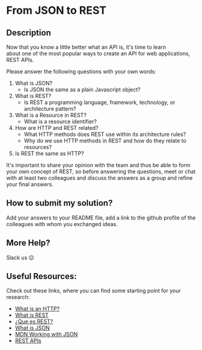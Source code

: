 # From JSON to REST

## Description

Now that you know a little better what an API is, it's time to learn  
about one of the most popular ways to create an API for web applications, REST APIs.

Please answer the following questions with your own words:

1. What is JSON?
   - Is JSON the same as a plain Javascript object?
2. What is REST?
   - Is REST a programming language, framework, technology, or architecture pattern?
3. What is a Resource in REST?
   - What is a resource identifier?
4. How are HTTP and REST related?
   - What HTTP methods does REST use within its architecture rules?
   - Why do we use HTTP methods in REST and how do they relate to resources?
5. Is REST the same as HTTP?

It's important to share your opinion with the team and thus be able to
form your own concept of REST, so before answering the
questions, meet or chat with at least two colleagues and discuss the answers
as a group and refine your final answers.

## How to submit my solution?

Add your answers to your README file, add a link to the github profile
of the colleagues with whom you exchanged ideas.

## More Help?

Slack us 😉

## Useful Resources:

Check out these links, where you can find some starting point for your research:

- [What is an HTTP?](https://neeva.com/learn/what-is-http)
- [What is REST](https://www.codecademy.com/article/what-is-rest)
- [¿Que es REST?](https://openwebinars.net/blog/que-es-rest-conoce-su-potencia/)
- [What is JSON](https://www.json.org/json-en.html)
- [MDN Working with JSON](https://developer.mozilla.org/es/docs/Learn/JavaScript/Objects/JSON)
- [REST APIs](https://restfulapi.net/)
